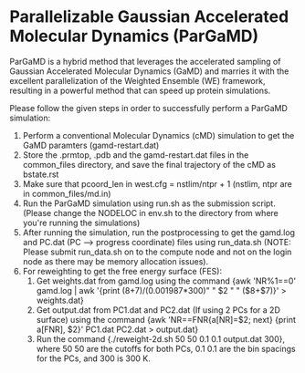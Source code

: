 # Parallelizable Gaussian Accelerated Molecular Dynamics (ParGaMD)
ParGaMD is a hybrid method that leverages the accelerated sampling of Gaussian Accelerated Molecular Dynamics (GaMD) and marries it with the excellent parallelization of the Weighted Ensemble (WE) framework, resulting in a powerful method that can speed up protein simulations. 

Please follow the given steps in order to successfully perform a ParGaMD simulation: 
1. Perform a conventional Molecular Dynamics (cMD) simulation to get the GaMD paramters (gamd-restart.dat)
2. Store the .prmtop, .pdb and the gamd-restart.dat files in the common_files directory, and save the final trajectory of the cMD as bstate.rst
3. Make sure that pcoord_len in west.cfg = nstlim/ntpr + 1 (nstlim, ntpr are in common_files/md.in) 
4. Run the ParGaMD simulation using run.sh as the submission script. (Please change the NODELOC in env.sh to the directory from where you're running the simulations)
5. After running the simulation, run the postprocessing to get the gamd.log and PC.dat (PC --> progress coordinate) files using run_data.sh (NOTE: Please submit run_data.sh on to the compute node and not on the login node as there may be memory allocation issues).
6. For reweighting to get the free energy surface (FES):
   1. Get weights.dat from gamd.log using the command {awk 'NR%1==0' gamd.log | awk '{print ($8+$7)/(0.001987*300)" " $2 " " ($8+$7)}' > weights.dat}
   2. Get output.dat from PC1.dat and PC2.dat (If using 2 PCs for a 2D surface) using the command {awk 'NR==FNR{a[NR]=$2; next} {print a[FNR], $2}' PC1.dat PC2.dat > output.dat}
   3. Run the command {./reweight-2d.sh 50 50 0.1 0.1  output.dat 300}, where 50 50 are the cutoffs for both PCs, 0.1 0.1 are the bin spacings for the PCs, and 300 is 300 K. 


